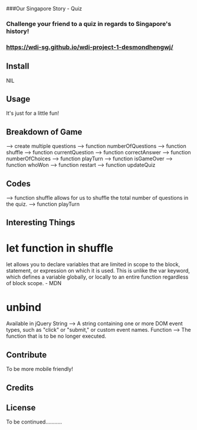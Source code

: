 ###Our Singapore Story - Quiz

### Challenge your friend to a quiz in regards to Singapore's history!

### https://wdi-sg.github.io/wdi-project-1-desmondhengwj/


## Install

NIL

## Usage

It's just for a little fun!

## Breakdown of Game

--> create multiple questions 
--> function numberOfQuestions
--> function shuffle
--> function currentQuestion
--> function correctAnswer
--> function numberOfChoices
--> function playTurn
--> function isGameOver
--> function whoWon
--> function restart
--> function updateQuiz

## Codes

--> function shuffle allows for us to shuffle the total number of questions in the quiz. 
--> function playTurn 

## Interesting Things

# let function in shuffle

let allows you to declare variables that are limited in scope to the block, statement, or expression on which it is used. This is unlike the var keyword, which defines a variable globally, or locally to an entire function regardless of block scope. - MDN

# unbind 

Available in jQuery
String --> A string containing one or more DOM event types, such as "click" or "submit," or custom event names.
Function --> The function that is to be no longer executed.



## Contribute

To be more mobile friendly!


## Credits

## License



To be continued...........



